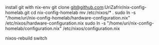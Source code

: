 
install git with nix-env
git clone git@github.com:UriZafrir/nix-config-homelab.git
cd nix-config-homelab
mv /etc/nixos/* .
sudo ln -s "/home/uri/nix-config-homelab/hardware-configuration.nix" /etc/nixos/hardware-configuration.nix
sudo ln -s "/home/uri/nix-config-homelab/configuration.nix" /etc/nixos/configuration.nix

nixos-rebuild switch